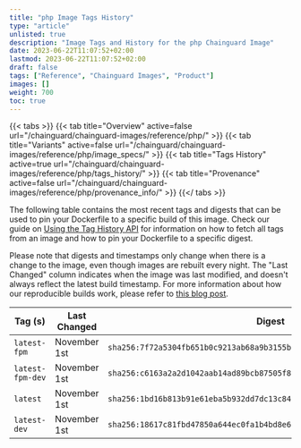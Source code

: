 ```yaml
---
title: "php Image Tags History"
type: "article"
unlisted: true
description: "Image Tags and History for the php Chainguard Image"
date: 2023-06-22T11:07:52+02:00
lastmod: 2023-06-22T11:07:52+02:00
draft: false
tags: ["Reference", "Chainguard Images", "Product"]
images: []
weight: 700
toc: true
---
```


{{< tabs >}}
{{< tab title="Overview" active=false url="/chainguard/chainguard-images/reference/php/" >}}
{{< tab title="Variants" active=false url="/chainguard/chainguard-images/reference/php/image_specs/" >}}
{{< tab title="Tags History" active=true url="/chainguard/chainguard-images/reference/php/tags_history/" >}}
{{< tab title="Provenance" active=false url="/chainguard/chainguard-images/reference/php/provenance_info/" >}}
{{</ tabs >}}

The following table contains the most recent tags and digests that can be used to pin your Dockerfile to a specific build of this image. Check our guide on [Using the Tag History API](/chainguard/chainguard-images/using-the-tag-history-api/) for information on how to fetch all tags from an image and how to pin your Dockerfile to a specific digest.

Please note that digests and timestamps only change when there is a change to the image, even though images are rebuilt every night. The "Last Changed" column indicates when the image was last modified, and doesn't always reflect the latest build timestamp. For more information about how our reproducible builds work, please refer to [this blog post](https://www.chainguard.dev/unchained/reproducing-chainguards-reproducible-image-builds).

| Tag (s)           | Last Changed | Digest                                                                    |
|-------------------|--------------|---------------------------------------------------------------------------|
|  `latest-fpm`     | November 1st | `sha256:7f72a5304fb651b0c9213ab68a9b3155b4994c6e5cb61d23424bdb2dd65f1c37` |
|  `latest-fpm-dev` | November 1st | `sha256:c6163a2a2d1042aab14ad89bcb87505f85d62bb47938d77a95e8d587e6206894` |
|  `latest`         | November 1st | `sha256:1bd16b813b91e61eba5b932dd7dc13c84dd93f34366db0381b07c4e7b77d9e65` |
|  `latest-dev`     | November 1st | `sha256:18617c81fbd47850a644ec0fa1b4bd8e60c92c947ae0db6805bbfdd693bbacd9` |

